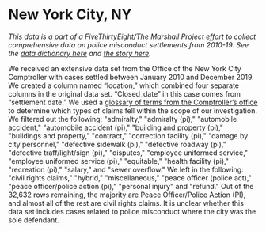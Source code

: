 # New York City, NY

*This data is a part of a FiveThirtyEight/The Marshall Project effort to collect comprehensive data on police misconduct settlements from 2010-19. See the [data dictionary here](../) and [the story here](https://fivethirtyeight.com/features/police-misconduct-costs-cities-millions-every-year-but-thats-where-the-accountability-ends).*

We received an extensive data set from the Office of the New York City Comptroller with cases settled between January 2010 and December 2019. We created a column named “location,” which combined four separate columns in the original data set. “Closed_date” in this case comes from “settlement date.” We used a [glossary of terms from the Comptroller’s office](https://comptroller.nyc.gov/wp-content/uploads/documents/Claims-Report-FY-2019.pdf) to determine which types of claims fell within the scope of our investigation. We filtered out the following: "admiralty," "admiralty (pi)," "automobile accident," "automobile accident (pi)," "building and property (pi)," "buildings and property," "contract," "correction facility (pi)," "damage by city personnel," "defective sidewalk (pi)," "defective roadway (pi)," "defective traff/light/sign (pi)," "disputes," "employee uniformed service," "employee uniformed service (pi)," "equitable," "health facility (pi)," "recreation (pi)," "salary," and "sewer overflow." We left in the following: "civil rights claims," "hybrid," "miscellaneous," "peace officer (police act)," "peace officer/police action (pi)," "personal injury" and "refund." Out of the 32,632 rows remaining, the majority are Peace Officer/Police Action (PI), and almost all of the rest are civil rights claims. It is unclear whether this data set includes cases related to police misconduct where the city was the sole defendant. 
